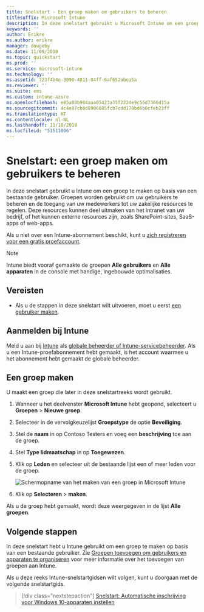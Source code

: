 ```yaml
---
title: Snelstart - Een groep maken om gebruikers te beheren
titlesuffix: Microsoft Intune
description: In deze snelstart gebruikt u Microsoft Intune om een groep te maken op basis van bestaande gebruikers.
keywords: ''
author: Erikre
ms.author: erikre
manager: dougeby
ms.date: 11/09/2018
ms.topic: quickstart
ms.prod: ''
ms.service: microsoft-intune
ms.technology: ''
ms.assetid: 723f4b4e-3090-4811-84ff-6af652abea5a
ms.reviewer: ''
ms.suite: ems
ms.custom: intune-azure
ms.openlocfilehash: e85a88b984aaa05423a35f222de9c56d7366d15a
ms.sourcegitcommit: 4c4e87cb0d8906085fcb7cdd170bd6b0cfeb23ff
ms.translationtype: HT
ms.contentlocale: nl-NL
ms.lasthandoff: 11/10/2018
ms.locfileid: "51511006"
---
```

# <a name="quickstart-create-a-group-to-manage-users"></a>Snelstart: een groep maken om gebruikers te beheren

In deze snelstart gebruikt u Intune om een groep te maken op basis van een bestaande gebruiker. Groepen worden gebruikt om uw gebruikers te beheren en de toegang van uw medewerkers tot uw zakelijke resources te regelen. Deze resources kunnen deel uitmaken van het intranet van uw bedrijf, of het kunnen externe resources zijn, zoals SharePoint-sites, SaaS-apps of web-apps.

Als u niet over een Intune-abonnement beschikt, kunt u [zich registreren voor een gratis proefaccount](free-trial-sign-up.md).

>[!NOTE]
>Intune biedt vooraf gemaakte de groepen **Alle gebruikers** en **Alle apparaten** in de console met handige, ingebouwde optimalisaties.

## <a name="prerequisites"></a>Vereisten

- Als u de stappen in deze snelstart wilt uitvoeren, moet u eerst [een gebruiker maken](quickstart-create-user.md).

## <a name="sign-in-to-intune"></a>Aanmelden bij Intune

Meld u aan bij [Intune](https://aka.ms/intuneportal) als [globale beheerder of Intune-servicebeheerder](users-add.md#types-of-administrators). Als u een Intune-proefabonnement hebt gemaakt, is het account waarmee u het abonnement hebt gemaakt de globale beheerder.

## <a name="create-a-group"></a>Een groep maken

U maakt een groep die later in deze snelstartreeks wordt gebruikt.

1. Wanneer u het deelvenster **Microsoft Intune** hebt geopend, selecteert u **Groepen** > **Nieuwe groep**.
2. Selecteer in de vervolgkeuzelijst **Groepstype** de optie **Beveiliging**.
3. Stel de **naam** in op Contoso Testers en voeg een **beschrijving** toe aan de groep.
4. Stel **Type lidmaatschap** in op **Toegewezen**. 
5. Klik op **Leden** en selecteer uit de bestaande lijst een of meer leden voor de groep.

    ![Schermopname van het maken van een groep in Microsoft Intune](./media/quickstart-use-groups-01.png)

6. Klik op **Selecteren** > **maken**.

Als u de groep hebt gemaakt, wordt deze weergegeven in de lijst **Alle groepen**. 

## <a name="next-steps"></a>Volgende stappen

In deze snelstart hebt u Intune gebruikt om een groep te maken op basis van een bestaande gebruiker. Zie [Groepen toevoegen om gebruikers en apparaten te organiseren](groups-add.md) voor meer informatie over het toevoegen van groepen aan Intune.

Als u deze reeks Intune-snelstartgidsen wilt volgen, kunt u doorgaan met de volgende snelstartgids.

> [!div class="nextstepaction"]
> [Snelstart: Automatische inschrijving voor Windows 10-apparaten instellen](quickstart-setup-auto-enrollment.md)
